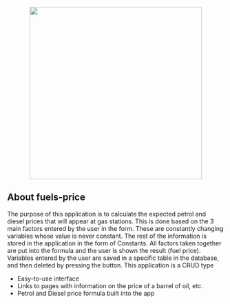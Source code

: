 <p align="center"><a href="https://laravel.com" target="_blank"><img src="http://www.meritum.us/wp-content/uploads/2019/04/crude-oil-copy.jpg01-770x433-1.jpg" width="400"></a></p>

## About fuels-price

The purpose of this application is to calculate the expected petrol and diesel prices that will appear at gas stations. This is done based on the 3 main factors entered by the user in the form. These are constantly changing variables whose value is never constant. The rest of the information is stored in the application in the form of Constants. All factors taken together are put into the formula and the user is shown the result (fuel price). Variables entered by the user are saved in a specific table in the database, and then deleted by pressing the button. This application is a CRUD type

- Easy-to-use interface
- Links to pages with information on the price of a barrel of oil, etc.
- Petrol and Diesel price formula built into the app

